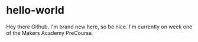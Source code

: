 # hello-world
Hey there Github, I'm brand new here, so be nice.
I'm currently on week one of the Makers Academy PreCourse. 
